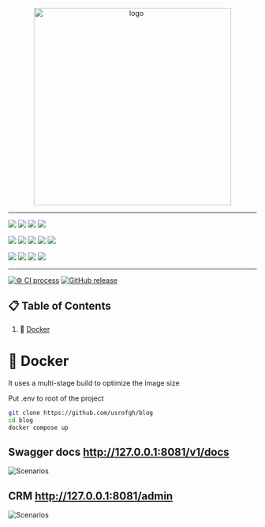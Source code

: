 <p align="center">
  <img src="https://i.ibb.co/GWNQnFB/DALL-E-2024-10-26-18-31-50-A-minimalist-logo-for-an-internet-blog-project-with-the-text-Blog-in-a-mo.webp?raw=true" width="400" alt="logo"/>
</p>

---

![](https://img.shields.io/badge/fastapi-109989?style=for-the-badge&logo=FASTAPI&logoColor=white)
![](https://img.shields.io/badge/JWT-000000?style=for-the-badge&logo=JSON%20web%20tokens&logoColor=white)
![](https://img.shields.io/badge/Pydantic-e92063?style=for-the-badge&logo=Pydantic)
![](https://img.shields.io/badge/sqladmin-12311a?style=for-the-badge&logo=sqladmin)

![](https://img.shields.io/badge/SQLAlchemy-798577?style=for-the-badge&logo=sqlalchemy)
![](https://img.shields.io/badge/alembic-ffffff?style=for-the-badge&logo=alembic)
![](https://img.shields.io/badge/PostgreSQL-316192?style=for-the-badge&logo=postgresql&logoColor=white)
![](https://img.shields.io/badge/pytest-f7f7f7?style=for-the-badge&logo=pytest)
![](https://img.shields.io/badge/Docker-2CA5E0?style=for-the-badge&logo=docker&logoColor=white)

![](https://img.shields.io/badge/ChatGPT-74aa9c?style=for-the-badge&logo=openai&logoColor=white)
![](https://img.shields.io/badge/Sentry-black?style=for-the-badge&logo=Sentry&logoColor=#362D59)
![](https://img.shields.io/badge/poetry-0088dd?style=for-the-badge&logo=poetry)
![](https://img.shields.io/badge/Arq%20(instead%20of%20celery)%20-49781a?style=for-the-badge&logo=arq)

---



[![⚙️ CI process](https://github.com/usrofgh/blog/actions/workflows/cicd.yml/badge.svg)](https://github.com/usrofgh/blog/actions/workflows/cicd.yml)
[![GitHub release](https://img.shields.io/github/release/usrofgh/blog.svg)](https://GitHub.com/usrofgh/blog/releases/)

 
## 📋 Table of Contents

1. 🐳 [Docker](#docker)



# <a name="docker">🐳 Docker</a>
It uses a multi-stage build to optimize the image size

Put .env to root of the project
```bash
git clone https://github.com/usrofgh/blog
cd blog
docker compose up
```


## Swagger docs http://127.0.0.1:8081/v1/docs

![Scenarios](https://i.ibb.co/wJ6LdLc/Untitled.png)

## CRM http://127.0.0.1:8081/admin

![Scenarios](https://i.ibb.co/QmVmxsY/Untitled.png)
